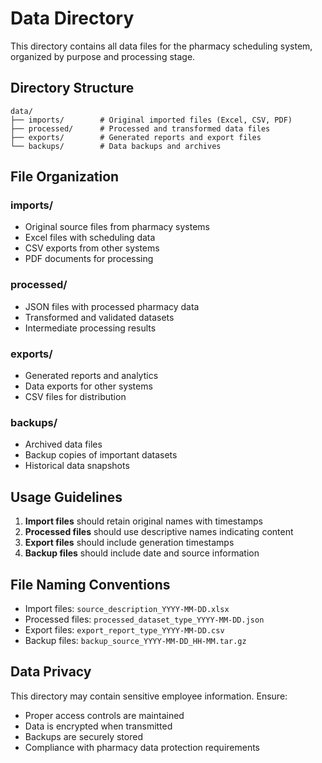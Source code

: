 # Data Directory

This directory contains all data files for the pharmacy scheduling system, organized by purpose and processing stage.

## Directory Structure

```
data/
├── imports/        # Original imported files (Excel, CSV, PDF)
├── processed/      # Processed and transformed data files  
├── exports/        # Generated reports and export files
└── backups/        # Data backups and archives
```

## File Organization

### imports/
- Original source files from pharmacy systems
- Excel files with scheduling data
- CSV exports from other systems
- PDF documents for processing

### processed/
- JSON files with processed pharmacy data
- Transformed and validated datasets
- Intermediate processing results

### exports/
- Generated reports and analytics
- Data exports for other systems
- CSV files for distribution

### backups/
- Archived data files
- Backup copies of important datasets
- Historical data snapshots

## Usage Guidelines

1. **Import files** should retain original names with timestamps
2. **Processed files** should use descriptive names indicating content
3. **Export files** should include generation timestamps
4. **Backup files** should include date and source information

## File Naming Conventions

- Import files: `source_description_YYYY-MM-DD.xlsx`
- Processed files: `processed_dataset_type_YYYY-MM-DD.json`
- Export files: `export_report_type_YYYY-MM-DD.csv`
- Backup files: `backup_source_YYYY-MM-DD_HH-MM.tar.gz`

## Data Privacy

This directory may contain sensitive employee information. Ensure:
- Proper access controls are maintained
- Data is encrypted when transmitted
- Backups are securely stored
- Compliance with pharmacy data protection requirements
